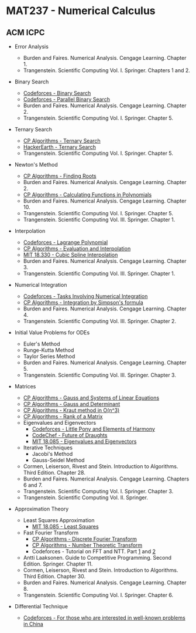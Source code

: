 # MAT237 - Numerical Calculus

## ACM ICPC

- Error Analysis
  - Burden and Faires. Numerical Analysis. Cengage Learning. Chapter 1.
  - Trangenstein. Scientific Computing Vol. I. Springer. Chapters 1 and 2.

- Binary Search
  - [Codeforces - Binary Search](https://codeforces.com/edu/course/2/lesson/6/standings)
  - [Codeforces - Parallel Binary Search](https://codeforces.com/blog/entry/45578)
  - Burden and Faires. Numerical Analysis. Cengage Learning. Chapter 2.
  - Trangenstein. Scientific Computing Vol. I. Springer. Chapter 5.

- Ternary Search
  - [CP Algorithms - Ternary Search](https://cp-algorithms.com/num_methods/ternary_search.html)
  - [HackerEarth - Ternary Search](https://www.hackerearth.com/practice/algorithms/searching/ternary-search/practice-problems/)
  - Trangenstein. Scientific Computing Vol. I. Springer. Chapter 5.

- Newton's Method
  - [CP Algorithms - Finding Roots](https://cp-algorithms.com/num_methods/roots_newton.html)
  - Burden and Faires. Numerical Analysis. Cengage Learning. Chapter 2.
  - [CP Algorithms - Calculating Functions in Polynomials](https://cp-algorithms.com/algebra/polynomial.html#toc-tgt-6)
  - Burden and Faires. Numerical Analysis. Cengage Learning. Chapter 10.
  - Trangenstein. Scientific Computing Vol. I. Springer. Chapter 5.
  - Trangenstein. Scientific Computing Vol. III. Springer. Chapter 1.

- Interpolation
  - [Codeforces - Lagrange Polynomial](https://codeforces.com/blog/entry/82953)
  - [CP Algorithms - Evaluation and Interpolation](https://cp-algorithms.com/algebra/polynomial.html#toc-tgt-12)
  - [MIT 18.330 - Cubic Spline Interpolation](https://ocw.mit.edu/courses/mathematics/18-330-introduction-to-numerical-analysis-spring-2012/lecture-notes/MIT18_330S12_Chapter3.pdf)
  - Burden and Faires. Numerical Analysis. Cengage Learning. Chapter 3.
  - Trangenstein. Scientific Computing Vol. III. Springer. Chapter 1.

- Numerical Integration
  - [Codeforces - Tasks Involving Numerical Integration](https://codeforces.com/blog/entry/8242)
  - [CP Algorithms - Integration by Simpson's formula](https://cp-algorithms.com/num_methods/simpson-integration.html)
  - Burden and Faires. Numerical Analysis. Cengage Learning. Chapter 4.
  - Trangenstein. Scientific Computing Vol. III. Springer. Chapter 2.

- Initial Value Problems for ODEs
  - Euler's Method
  - Runge-Kutta Method
  - Taylor Series Method
  - Burden and Faires. Numerical Analysis. Cengage Learning. Chapter 5.
  - Trangenstein. Scientific Computing Vol. III. Springer. Chapter 3.

- Matrices
  - [CP Algorithms - Gauss and Systems of Linear Equations](https://cp-algorithms.com/linear_algebra/linear-system-gauss.html)
  - [CP Algorithms - Gauss and Determinant](https://cp-algorithms.com/linear_algebra/determinant-gauss.html)
  - [CP Algorithms - Kraut method in O(n^3)](https://cp-algorithms.com/linear_algebra/determinant-kraut.html)
  - [CP Algorithms - Rank of a Matrix](https://cp-algorithms.com/linear_algebra/rank-matrix.html)
  - Eigenvalues and Eigenvectors
    - [Codeforces - Little Pony and Elements of Harmony](https://codeforces.com/problemset/problem/453/D)
    - [CodeChef - Future of Draughts](https://www.codechef.com/problems/CLOWAY)
    - [MIT 18.085 - Eigenvalues and Eigenvectors](https://math.mit.edu/classes/18.085/summer2014/)
  - Iterative Techniques
    - Jacobi's Method
    - Gauss-Seidel Method
  - Cormen, Leiserson, Rivest and Stein. Introduction to Algorithms. Third Edition. Chapter 28.
  - Burden and Faires. Numerical Analysis. Cengage Learning. Chapters 6 and 7.
  - Trangenstein. Scientific Computing Vol. I. Springer. Chapter 3.
  - Trangenstein. Scientific Computing Vol. II. Springer.

- Approximation Theory
  - Least Squares Approximation
    - [MIT 18.085 - Least Squares](https://math.mit.edu/classes/18.085/summer2014/)
  - Fast Fourier Transform
    - [CP Algorithms - Discrete Fourier Transform](https://cp-algorithms.com/algebra/fft.html#toc-tgt-0)
    - [CP Algorithms - Number Theoretic Transform](https://cp-algorithms.com/algebra/fft.html#toc-tgt-6)
    - Codeforces - Tutorial on FFT and NTT. Part [1](https://codeforces.com/blog/entry/43499) and [2](https://codeforces.com/blog/entry/48798)
  - Antti Laaksonen. Guide to Competitive Programming. Second Edition. Springer. Chapter 11.
  - Cormen, Leiserson, Rivest and Stein. Introduction to Algorithms. Third Edition. Chapter 30.
  - Burden and Faires. Numerical Analysis. Cengage Learning. Chapter 8.
  - Trangenstein. Scientific Computing Vol. I. Springer. Chapter 6.

- Differential Technique
  - [Codeforces - For those who are interested in well-known problems in China](https://codeforces.com/blog/entry/76447)